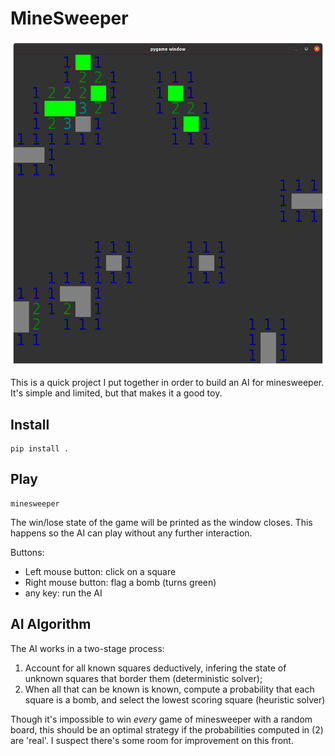 # MineSweeper

![Screenshot](screenshot.png)

This is a quick project I put together in order to build an AI for minesweeper.  It's simple and limited, but that makes it a good toy.

## Install

    pip install .

## Play

    minesweeper

The win/lose state of the game will be printed as the window closes.  This happens so the AI can play without any further interaction.

Buttons:

 * Left mouse button: click on a square
 * Right mouse button: flag a bomb (turns green)
 * any key: run the AI

## AI Algorithm
The AI works in a two-stage process:

 1. Account for all known squares deductively, infering the state of unknown squares that border them (deterministic solver);
 2. When all that can be known is known, compute a probability that each square is a bomb, and select the lowest scoring square (heuristic solver)

Though it's impossible to win _every_ game of minesweeper with a random board, this should be an optimal strategy if the probabilities computed in (2) are 'real'.  I suspect there's some room for improvement on this front.